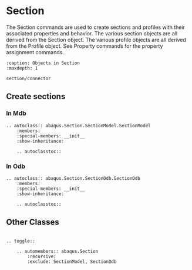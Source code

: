 # Section

The Section commands are used to create sections and profiles with their associated properties and behavior. The various section objects are all derived from the Section object. The various profile objects are all derived from the Profile object. See Property commands for the property assignment commands.

```{toctree}
:caption: Objects in Section
:maxdepth: 1

section/connector
```

## Create sections

### In Mdb

```{eval-rst}
.. autoclass:: abaqus.Section.SectionModel.SectionModel
    :members:
    :special-members: __init__
    :show-inheritance:

    .. autoclasstoc::

```

### In Odb

```{eval-rst}
.. autoclass:: abaqus.Section.SectionOdb.SectionOdb
    :members:
    :special-members: __init__
    :show-inheritance:

    .. autoclasstoc::

```

## Other Classes

```{eval-rst}

.. toggle::

    .. automembers:: abaqus.Section
        :recursive:
        :exclude: SectionModel, SectionOdb
```
